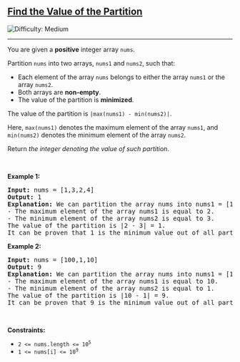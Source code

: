 <h2><a href="https://leetcode.com/problems/find-the-value-of-the-partition">Find the Value of the Partition</a></h2> <img src='https://img.shields.io/badge/Difficulty-Medium-orange' alt='Difficulty: Medium' /><hr><p>You are given a <strong>positive</strong> integer array <code>nums</code>.</p>

<p>Partition <code>nums</code> into two arrays,&nbsp;<code>nums1</code> and <code>nums2</code>, such that:</p>

<ul>
	<li>Each element of the array <code>nums</code> belongs to either the array <code>nums1</code> or the array <code>nums2</code>.</li>
	<li>Both arrays are <strong>non-empty</strong>.</li>
	<li>The value of the partition is <strong>minimized</strong>.</li>
</ul>

<p>The value of the partition is <code>|max(nums1) - min(nums2)|</code>.</p>

<p>Here, <code>max(nums1)</code> denotes the maximum element of the array <code>nums1</code>, and <code>min(nums2)</code> denotes the minimum element of the array <code>nums2</code>.</p>

<p>Return <em>the integer denoting the value of such partition</em>.</p>

<p>&nbsp;</p>
<p><strong class="example">Example 1:</strong></p>

<pre>
<strong>Input:</strong> nums = [1,3,2,4]
<strong>Output:</strong> 1
<strong>Explanation:</strong> We can partition the array nums into nums1 = [1,2] and nums2 = [3,4].
- The maximum element of the array nums1 is equal to 2.
- The minimum element of the array nums2 is equal to 3.
The value of the partition is |2 - 3| = 1. 
It can be proven that 1 is the minimum value out of all partitions.
</pre>

<p><strong class="example">Example 2:</strong></p>

<pre>
<strong>Input:</strong> nums = [100,1,10]
<strong>Output:</strong> 9
<strong>Explanation:</strong> We can partition the array nums into nums1 = [10] and nums2 = [100,1].
- The maximum element of the array nums1 is equal to 10.
- The minimum element of the array nums2 is equal to 1.
The value of the partition is |10 - 1| = 9.
It can be proven that 9 is the minimum value out of all partitions.
</pre>

<p>&nbsp;</p>
<p><strong>Constraints:</strong></p>

<ul>
	<li><code>2 &lt;= nums.length &lt;= 10<sup>5</sup></code></li>
	<li><code>1 &lt;= nums[i] &lt;= 10<sup>9</sup></code></li>
</ul>
